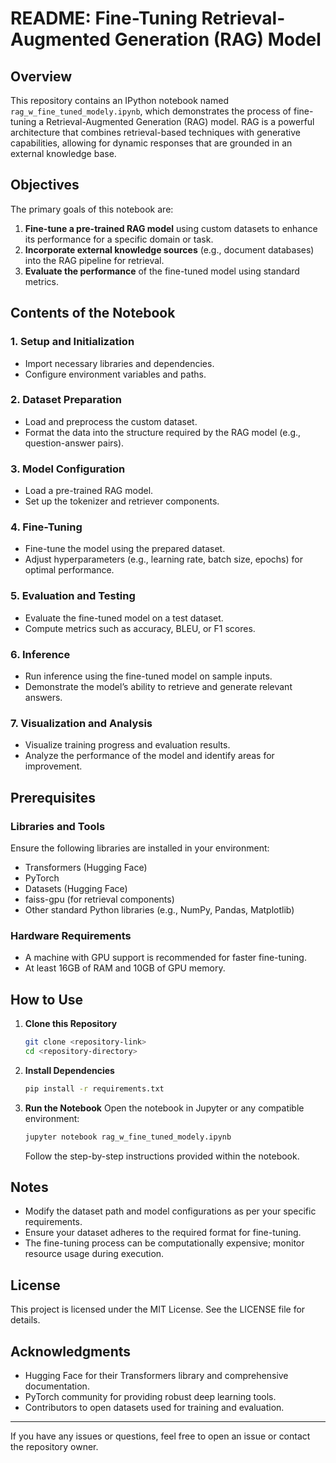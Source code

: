 # README: Fine-Tuning Retrieval-Augmented Generation (RAG) Model

## Overview
This repository contains an IPython notebook named `rag_w_fine_tuned_modely.ipynb`, which demonstrates the process of fine-tuning a Retrieval-Augmented Generation (RAG) model. RAG is a powerful architecture that combines retrieval-based techniques with generative capabilities, allowing for dynamic responses that are grounded in an external knowledge base.

## Objectives
The primary goals of this notebook are:
1. **Fine-tune a pre-trained RAG model** using custom datasets to enhance its performance for a specific domain or task.
2. **Incorporate external knowledge sources** (e.g., document databases) into the RAG pipeline for retrieval.
3. **Evaluate the performance** of the fine-tuned model using standard metrics.

## Contents of the Notebook

### 1. **Setup and Initialization**
   - Import necessary libraries and dependencies.
   - Configure environment variables and paths.

### 2. **Dataset Preparation**
   - Load and preprocess the custom dataset.
   - Format the data into the structure required by the RAG model (e.g., question-answer pairs).

### 3. **Model Configuration**
   - Load a pre-trained RAG model.
   - Set up the tokenizer and retriever components.

### 4. **Fine-Tuning**
   - Fine-tune the model using the prepared dataset.
   - Adjust hyperparameters (e.g., learning rate, batch size, epochs) for optimal performance.

### 5. **Evaluation and Testing**
   - Evaluate the fine-tuned model on a test dataset.
   - Compute metrics such as accuracy, BLEU, or F1 scores.

### 6. **Inference**
   - Run inference using the fine-tuned model on sample inputs.
   - Demonstrate the model’s ability to retrieve and generate relevant answers.

### 7. **Visualization and Analysis**
   - Visualize training progress and evaluation results.
   - Analyze the performance of the model and identify areas for improvement.

## Prerequisites

### Libraries and Tools
Ensure the following libraries are installed in your environment:
- Transformers (Hugging Face)
- PyTorch
- Datasets (Hugging Face)
- faiss-gpu (for retrieval components)
- Other standard Python libraries (e.g., NumPy, Pandas, Matplotlib)

### Hardware Requirements
- A machine with GPU support is recommended for faster fine-tuning.
- At least 16GB of RAM and 10GB of GPU memory.

## How to Use
1. **Clone this Repository**
   ```bash
   git clone <repository-link>
   cd <repository-directory>
   ```

2. **Install Dependencies**
   ```bash
   pip install -r requirements.txt
   ```

3. **Run the Notebook**
   Open the notebook in Jupyter or any compatible environment:
   ```bash
   jupyter notebook rag_w_fine_tuned_modely.ipynb
   ```
   Follow the step-by-step instructions provided within the notebook.

## Notes
- Modify the dataset path and model configurations as per your specific requirements.
- Ensure your dataset adheres to the required format for fine-tuning.
- The fine-tuning process can be computationally expensive; monitor resource usage during execution.

## License
This project is licensed under the MIT License. See the LICENSE file for details.

## Acknowledgments
- Hugging Face for their Transformers library and comprehensive documentation.
- PyTorch community for providing robust deep learning tools.
- Contributors to open datasets used for training and evaluation.

---

If you have any issues or questions, feel free to open an issue or contact the repository owner.

